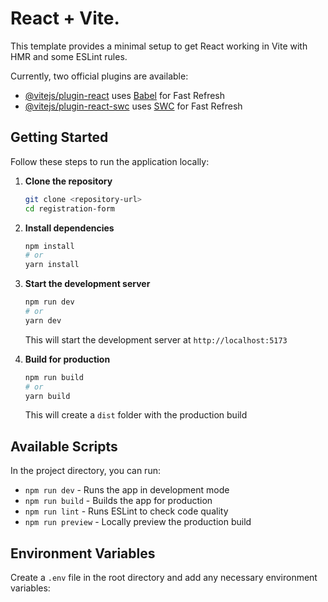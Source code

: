 # React + Vite.

This template provides a minimal setup to get React working in Vite with HMR and some ESLint rules.

Currently, two official plugins are available:

- [@vitejs/plugin-react](https://github.com/vitejs/vite-plugin-react/blob/main/packages/plugin-react/README.md) uses [Babel](https://babeljs.io/) for Fast Refresh
- [@vitejs/plugin-react-swc](https://github.com/vitejs/vite-plugin-react-swc) uses [SWC](https://swc.rs/) for Fast Refresh

## Getting Started

Follow these steps to run the application locally:

1. **Clone the repository**
   ```bash
   git clone <repository-url>
   cd registration-form
   ```

2. **Install dependencies**
   ```bash
   npm install
   # or
   yarn install
   ```

3. **Start the development server**
   ```bash
   npm run dev
   # or
   yarn dev
   ```
   This will start the development server at `http://localhost:5173`

4. **Build for production**
   ```bash
   npm run build
   # or
   yarn build
   ```
   This will create a `dist` folder with the production build

## Available Scripts

In the project directory, you can run:

- `npm run dev` - Runs the app in development mode
- `npm run build` - Builds the app for production
- `npm run lint` - Runs ESLint to check code quality
- `npm run preview` - Locally preview the production build

## Environment Variables

Create a `.env` file in the root directory and add any necessary environment variables:
